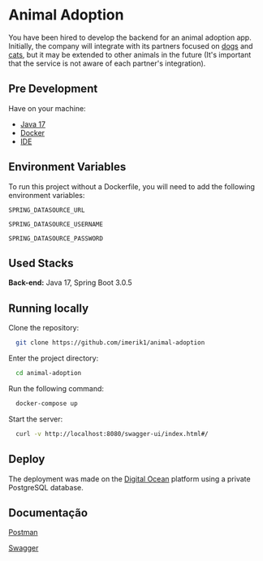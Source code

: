# Animal Adoption

You have been hired to develop the backend for an animal adoption app. Initially, the company will integrate with its
partners focused on [dogs](https://thedogapi.com/) and [cats](https://thecatapi.com/), but it may be extended to other
animals in the future (It's important that the service is not aware of each partner's integration).

## Pre Development

Have on your machine:

- [Java 17](https://openjdk.org/projects/jdk/17/)
- [Docker](https://www.docker.com/)
- [IDE](https://www.jetbrains.com/)

## Environment Variables

To run this project without a Dockerfile, you will need to add the following environment variables:

`SPRING_DATASOURCE_URL`

`SPRING_DATASOURCE_USERNAME`

`SPRING_DATASOURCE_PASSWORD`

## Used Stacks

**Back-end:** Java 17, Spring Boot 3.0.5

## Running locally

Clone the repository:

```bash
  git clone https://github.com/imerik1/animal-adoption
```

Enter the project directory:

```bash
  cd animal-adoption
```

Run the following command:

```bash
  docker-compose up
```

Start the server:

```bash
  curl -v http://localhost:8080/swagger-ui/index.html#/
```

## Deploy

The deployment was made on the [Digital Ocean](https://www.digitalocean.com/) platform using a private PostgreSQL
database.

## Documentação

[Postman](https://documenter.getpostman.com/view/14567989/2s93RXsASL)

[Swagger](https://sea-turtle-app-jp74n.ondigitalocean.app/swagger-ui/index.html#/)

